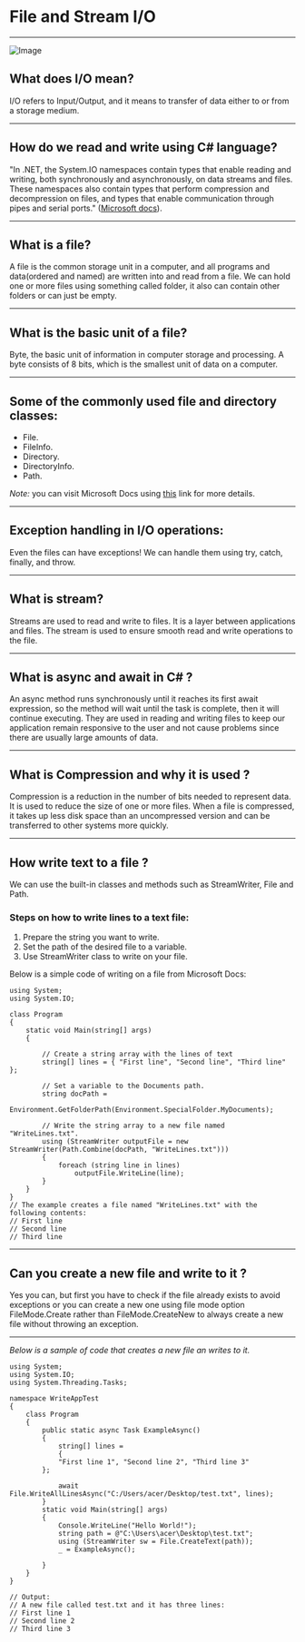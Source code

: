# File and Stream I/O
---
![Image](https://i.pinimg.com/originals/bf/fc/bb/bffcbb3c0a5f66158141ae3e6c89bf11.jpg)
## What does I/O mean?  
I/O refers to Input/Output, and it means to transfer of data either to or from a storage medium.

---
## How do we read and write using C# language?  
"In .NET, the System.IO namespaces contain types that enable reading and writing, both synchronously and asynchronously, on data streams and files. These namespaces also contain types that perform compression and decompression on files, and types that enable communication through pipes and serial ports."
([Microsoft docs](https://docs.microsoft.com/en-us/dotnet/standard/io/)).

---
## What is a file?
A file is the common storage unit in a computer, and all programs and data(ordered and named) are written into and read from a file.  We can hold one or more files using something called folder, it also can contain other folders or can just be empty.

---

## What is the basic unit of a file?
Byte, the basic unit of information in computer storage and processing. A byte consists of 8 bits, which is the smallest unit of data on a computer.

---
## Some of the commonly used file and directory classes:
+ File.
+ FileInfo.
+ Directory.
+ DirectoryInfo.
+ Path.

*Note:* you can visit Microsoft Docs using [this](https://docs.microsoft.com/en-us/dotnet/standard/io/) link for more details.

---
## Exception handling in I/O operations:
Even the files can have exceptions! We can handle them using try, catch, finally, and throw.

---
## What is stream?

Streams are used to read and write to files. It is a layer between applications and files. The stream is used to ensure smooth read and write operations to the file.

---
## What is async and await in C# ?
An async method runs synchronously until it reaches its first await expression, so the method will wait until the task is complete, then it will continue executing. They are used in reading and writing files to keep our application remain responsive to the user and not cause problems since there are usually large amounts of data.

---
## What is Compression and why it is used ?
Compression is a reduction in the number of bits needed to represent data. It is used to reduce the size of one or more files. When a file is compressed, it takes up less disk space than an uncompressed version and can be transferred to other systems more quickly.

---
## How write text to a file ?
We can use the built-in classes and methods such as StreamWriter, File and Path.
### Steps on how to write lines to a text file:
1. Prepare the string you want to write.
2. Set the path of the desired file to a variable.
3. Use StreamWriter class to write on your file.

Below is a simple code of writing on a file from Microsoft Docs:
```
using System;
using System.IO;

class Program
{
    static void Main(string[] args)
    {

        // Create a string array with the lines of text
        string[] lines = { "First line", "Second line", "Third line" };

        // Set a variable to the Documents path.
        string docPath =
          Environment.GetFolderPath(Environment.SpecialFolder.MyDocuments);

        // Write the string array to a new file named "WriteLines.txt".
        using (StreamWriter outputFile = new StreamWriter(Path.Combine(docPath, "WriteLines.txt")))
        {
            foreach (string line in lines)
                outputFile.WriteLine(line);
        }
    }
}
// The example creates a file named "WriteLines.txt" with the following contents:
// First line
// Second line
// Third line
```
---
## Can you create a new file and write to it ?
Yes you can, but first you have to check if the file already exists to avoid exceptions or you can create a new one using file mode option FileMode.Create rather than FileMode.CreateNew to always create a new file without throwing an exception.

---
*Below is a sample of code that creates a new file an writes to it.*
```
using System;
using System.IO;
using System.Threading.Tasks;

namespace WriteAppTest
{
    class Program
    {
        public static async Task ExampleAsync()
        {
            string[] lines =
            {
            "First line 1", "Second line 2", "Third line 3"
        };

            await File.WriteAllLinesAsync("C:/Users/acer/Desktop/test.txt", lines);
        }
        static void Main(string[] args)
        {
            Console.WriteLine("Hello World!");
            string path = @"C:\Users\acer\Desktop\test.txt";
            using (StreamWriter sw = File.CreateText(path));
            _ = ExampleAsync();

        }
    }
}

// Output:
// A new file called test.txt and it has three lines:
// First line 1
// Second line 2
// Third line 3
```
